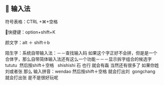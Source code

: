 ##  输入法
符号表格：CTRL +⌘+空格   

快捷键：option+shift+K 

颜文字：alt ＋ shift＋b   

陌生字：系统自带输入法：－－查找输入码
如果这个字正好不会拼，但是是一个合体字，那么自带简体输入法还有这么一个功能－－－显示拆字组合的候选字
tututu  然后按shift＋空格   
shishishi 石 也行 就会有磊 当然还有很多了
如果你姓刘或者张 那么 输入拼音：wendao 然后按shift＋空格 就会打出刘  gongchang 就会打出张 是不是很好玩呢










